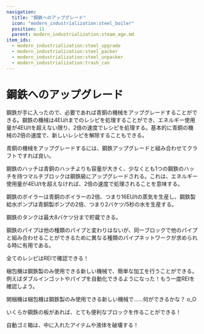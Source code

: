```yaml
---
navigation:
  title: "鋼鉄へのアップグレード"
  icon: "modern_industrialization:steel_boiler"
  position: 11
  parent: modern_industrialization:steam_age.md
item_ids:
  - modern_industrialization:steel_upgrade
  - modern_industrialization:steel_packer
  - modern_industrialization:steel_unpacker
  - modern_industrialization:trash_can
---
```


# 鋼鉄へのアップグレード

鋼鉄が手に入ったので、必要であれば青銅の機械をアップグレードすることができる。鋼鉄の機械は4EU/tまでのレシピを処理することができ、エネルギー使用量が4EU/tを超えない限り、2倍の速度でレシピを処理する。基本的に青銅の機械の2倍の速度で、新しいレシピを解除することもできる。

青銅の機械をアップグレードするには、鋼鉄アップグレードと組み合わせてクラフトですれば良い。

<Recipe id="modern_industrialization:steam_age/steel/steel_upgrade_asbl" />

鋼鉄のハッチは青銅のハッチよりも容量が大きく、少なくとも1つの鋼鉄のハッチを持つマルチブロックは鋼鉄級にアップグレードされる。これは、エネルギー使用量が4EU/tを超えなければ、2倍の速度で処理されることを意味する。

鋼鉄のボイラーは青銅のボイラーの2倍、つまり16EU/tの蒸気を生産し、鋼鉄製給水ポンプは青銅製ポンプの2倍、つまり2バケツ/5秒の水を生産する。

鋼鉄のタンクは最大8バケツ分まで貯蔵できる。

鋼鉄のパイプは他の種類のパイプと変わりはないが、同一ブロックで他のパイプと組み合わせることができるために異なる種類のパイプネットワークが求められる時に有用である。

全てのレシピはREIで確認できる！

梱包機は鋼鉄製のみ使用できる新しい機械で、簡単な加工を行うことができる。例えばダブルインゴットやパイプを自動化できるようになった！もう一度REIを確認しよう。

<Recipe id="modern_industrialization:steam_age/steel/packer_asbl" />

開梱機は梱包機は鋼鉄製のみ使用できる新しい機械で……何ができるかな？ o_O

<Recipe id="modern_industrialization:steam_age/steel/unpacker_asbl" />

いくらか鋼鉄の板があれば、とても便利なブロックを作ることができる！

自動ゴミ箱は、中に入れたアイテムや液体を破壊する！

<Recipe id="modern_industrialization:trash_can" />

